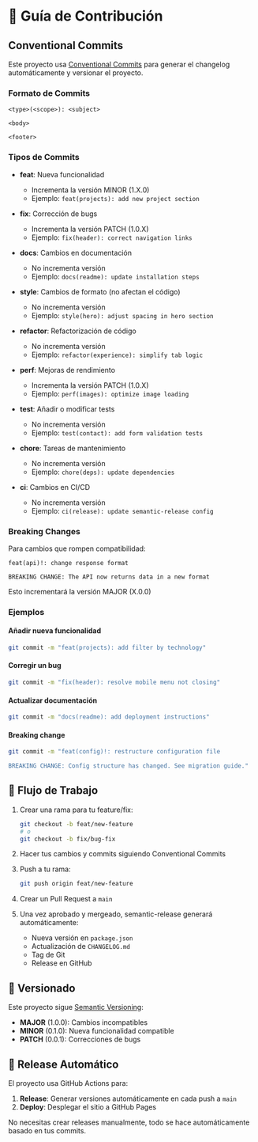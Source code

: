 # 🤝 Guía de Contribución

## Conventional Commits

Este proyecto usa [Conventional Commits](https://www.conventionalcommits.org/) para generar el changelog automáticamente y versionar el proyecto.

### Formato de Commits

```
<type>(<scope>): <subject>

<body>

<footer>
```

### Tipos de Commits

- **feat**: Nueva funcionalidad
  - Incrementa la versión MINOR (1.X.0)
  - Ejemplo: `feat(projects): add new project section`

- **fix**: Corrección de bugs
  - Incrementa la versión PATCH (1.0.X)
  - Ejemplo: `fix(header): correct navigation links`

- **docs**: Cambios en documentación
  - No incrementa versión
  - Ejemplo: `docs(readme): update installation steps`

- **style**: Cambios de formato (no afectan el código)
  - No incrementa versión
  - Ejemplo: `style(hero): adjust spacing in hero section`

- **refactor**: Refactorización de código
  - No incrementa versión
  - Ejemplo: `refactor(experience): simplify tab logic`

- **perf**: Mejoras de rendimiento
  - Incrementa la versión PATCH (1.0.X)
  - Ejemplo: `perf(images): optimize image loading`

- **test**: Añadir o modificar tests
  - No incrementa versión
  - Ejemplo: `test(contact): add form validation tests`

- **chore**: Tareas de mantenimiento
  - No incrementa versión
  - Ejemplo: `chore(deps): update dependencies`

- **ci**: Cambios en CI/CD
  - No incrementa versión
  - Ejemplo: `ci(release): update semantic-release config`

### Breaking Changes

Para cambios que rompen compatibilidad:

```
feat(api)!: change response format

BREAKING CHANGE: The API now returns data in a new format
```

Esto incrementará la versión MAJOR (X.0.0)

### Ejemplos

#### Añadir nueva funcionalidad

```bash
git commit -m "feat(projects): add filter by technology"
```

#### Corregir un bug

```bash
git commit -m "fix(header): resolve mobile menu not closing"
```

#### Actualizar documentación

```bash
git commit -m "docs(readme): add deployment instructions"
```

#### Breaking change

```bash
git commit -m "feat(config)!: restructure configuration file

BREAKING CHANGE: Config structure has changed. See migration guide."
```

## 🔄 Flujo de Trabajo

1. Crear una rama para tu feature/fix:

   ```bash
   git checkout -b feat/new-feature
   # o
   git checkout -b fix/bug-fix
   ```

2. Hacer tus cambios y commits siguiendo Conventional Commits

3. Push a tu rama:

   ```bash
   git push origin feat/new-feature
   ```

4. Crear un Pull Request a `main`

5. Una vez aprobado y mergeado, semantic-release generará automáticamente:
   - Nueva versión en `package.json`
   - Actualización de `CHANGELOG.md`
   - Tag de Git
   - Release en GitHub

## 📝 Versionado

Este proyecto sigue [Semantic Versioning](https://semver.org/):

- **MAJOR** (1.0.0): Cambios incompatibles
- **MINOR** (0.1.0): Nueva funcionalidad compatible
- **PATCH** (0.0.1): Correcciones de bugs

## 🚀 Release Automático

El proyecto usa GitHub Actions para:

1. **Release**: Generar versiones automáticamente en cada push a `main`
2. **Deploy**: Desplegar el sitio a GitHub Pages

No necesitas crear releases manualmente, todo se hace automáticamente basado en tus commits.
